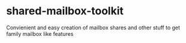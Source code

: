 # shared-mailbox-toolkit
Convienient and easy creation of mailbox shares and other stuff to get family mailbox like features
